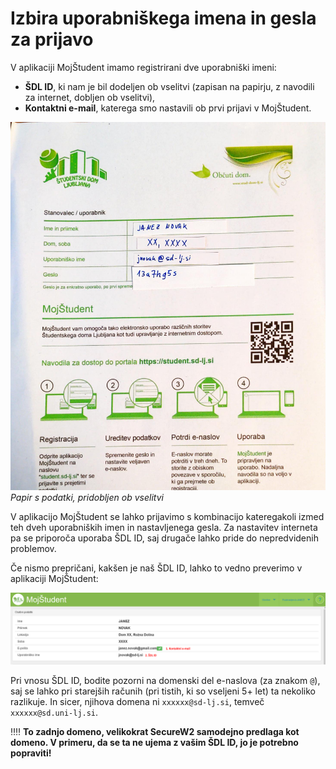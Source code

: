 # Izbira uporabniškega imena in gesla za prijavo

V aplikaciji MojŠtudent imamo registrirani dve uporabniški imeni: 

* **ŠDL ID**, ki nam je bil dodeljen ob vselitvi (zapisan na papirju, 
  z navodili za internet, dobljen ob vselitvi),
* **Kontaktni e-mail**, katerega smo nastavili ob prvi prijavi v MojŠtudent.

![](../media/sdl_net_instructions_paper.jpg)
*Papir s podatki, pridobljen ob vselitvi*

V aplikacijo MojŠtudent se lahko prijavimo s kombinacijo kateregakoli 
izmed teh dveh uporabniških imen in nastavljenega gesla. Za nastavitev 
interneta pa se priporoča uporaba ŠDL ID, saj drugače lahko pride do nepredvidenih problemov.

Če nismo prepričani, kakšen je naš ŠDL ID, lahko to vedno preverimo v aplikaciji MojŠtudent:

![profil](../media/mojstudent_profil.png)

Pri vnosu ŠDL ID, bodite pozorni na domenski del e-naslova (za znakom `@`),
saj se lahko pri starejših računih (pri tistih, ki so vseljeni 5+ let) ta nekoliko razlikuje.
In sicer, njihova domena ni `xxxxxx@sd-lj.si`, temveč `xxxxxx@sd.uni-lj.si`.

‼️‼️ **To zadnjo domeno, velikokrat SecureW2 samodejno predlaga kot domeno. V primeru, da se ta ne ujema z vašim ŠDL ID, jo je potrebno popraviti!**
